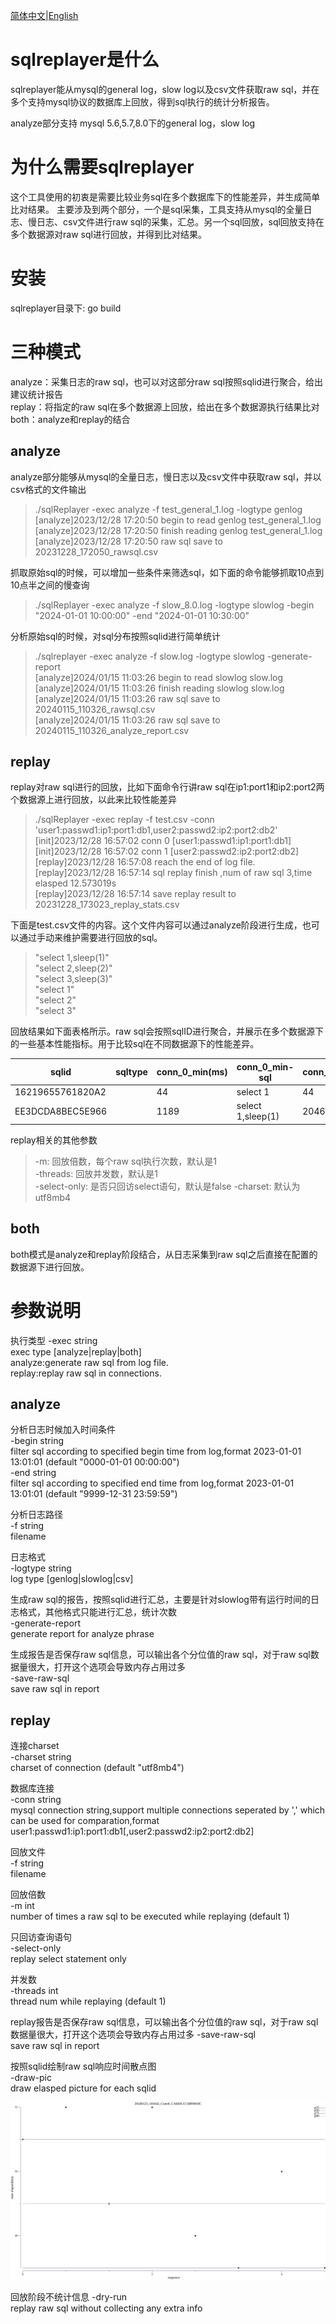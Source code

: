 [简体中文](./README.md)|[English](./README_EN.md)

# sqlreplayer是什么
sqlreplayer能从mysql的general log，slow log以及csv文件获取raw sql，并在多个支持mysql协议的数据库上回放，得到sql执行的统计分析报告。

analyze部分支持 mysql 5.6,5.7,8.0下的general log，slow log

# 为什么需要sqlreplayer

这个工具使用的初衷是需要比较业务sql在多个数据库下的性能差异，并生成简单比对结果。
主要涉及到两个部分，一个是sql采集，工具支持从mysql的全量日志、慢日志、csv文件进行raw sql的采集，汇总。另一个sql回放，sql回放支持在多个数据源对raw sql进行回放，并得到比对结果。

# 安装

sqlreplayer目录下:
go build 

# 三种模式

analyze：采集日志的raw sql，也可以对这部分raw sql按照sqlid进行聚合，给出建议统计报告  
replay：将指定的raw sql在多个数据源上回放，给出在多个数据源执行结果比对  
both：analyze和replay的结合  


## analyze 

analyze部分能够从mysql的全量日志，慢日志以及csv文件中获取raw sql，并以csv格式的文件输出

> ./sqlReplayer -exec analyze -f test_general_1.log -logtype genlog  
[analyze]2023/12/28 17:20:50 begin to read genlog test_general_1.log  
[analyze]2023/12/28 17:20:50 finish reading genlog test_general_1.log  
[analyze]2023/12/28 17:20:50 raw sql save to 20231228_172050_rawsql.csv  

抓取原始sql的时候，可以增加一些条件来筛选sql，如下面的命令能够抓取10点到10点半之间的慢查询

>./sqlReplayer -exec analyze -f slow_8.0.log -logtype slowlog -begin "2024-01-01 10:00:00" -end "2024-01-01 10:30:00"


分析原始sql的时候，对sql分布按照sqlid进行简单统计

>./sqlreplayer -exec analyze -f slow.log -logtype slowlog -generate-report  
[analyze]2024/01/15 11:03:26 begin to read slowlog slow.log  
[analyze]2024/01/15 11:03:26 finish reading slowlog slow.log  
[analyze]2024/01/15 11:03:26 raw sql save to 20240115_110326_rawsql.csv  
[analyze]2024/01/15 11:03:26 raw sql save to 20240115_110326_analyze_report.csv  

## replay 

replay对raw sql进行的回放，比如下面命令行讲raw sql在ip1:port1和ip2:port2两个数据源上进行回放，以此来比较性能差异

>./sqlReplayer -exec replay -f test.csv -conn  'user1:passwd1:ip1:port1:db1,user2:passwd2:ip2:port2:db2'  
[init]2023/12/28 16:57:02 conn 0 [user1:passwd1:ip1:port1:db1]  
[init]2023/12/28 16:57:02 conn 1 [user2:passwd2:ip2:port2:db2]  
[replay]2023/12/28 16:57:08 reach the end of log file.  
[replay]2023/12/28 16:57:14 sql replay finish ,num of raw sql 3,time elasped 12.573019s  
[replay]2023/12/28 16:57:14 save replay result to 20231228_173023_replay_stats.csv

下面是test.csv文件的内容。这个文件内容可以通过analyze阶段进行生成，也可以通过手动来维护需要进行回放的sql。
>"select 1,sleep(1)"  
"select 2,sleep(2)"  
"select 3,sleep(3)"  
"select 1"  
"select 2"  
"select 3"  



回放结果如下面表格所示。raw sql会按照sqlID进行聚合，并展示在多个数据源下的一些基本性能指标。用于比较sql在不同数据源下的性能差异。

| sqlid            | sqltype | conn_0_min(ms) | conn_0_min-sql | conn_0_p99(ms) | conn_0_p99-sql | conn_0_max(ms) | conn_0_max-sql | conn_0_avg(ms) | conn_0_execution | conn_1_min(ms) | conn_1_min-sql | conn_1_p99(ms) | conn_1_p99-sql | conn_1_max(ms) | conn_1_max-sql | conn_1_avg(ms) | conn_1_execution |
|------------------|---------|----------------|----------------|----------------|----------------|----------------|----------------|----------------|------------------|----------------|----------------|----------------|----------------|----------------|----------------|----------------|------------------|
| 16219655761820A2 |         | 44             | select 1       | 44             | select 2       | 45             | select 3       | 44.33          | 3                | 44             | select 2       | 44             | select 3       | 45             | select 1       | 44.33          | 3                |
| EE3DCDA8BEC5E966 |         | 1189           | select 1,sleep(1) | 2046           | select 2,sleep(2) | 3047           | select 3,sleep(3) | 2094.00        | 3                | 1186           | select 1,sleep(1) | 2046           | select 2,sleep(2) | 3048           | select 3,sleep(3) | 2093.33        | 3                |

replay相关的其他参数

>-m: 回放倍数，每个raw sql执行次数，默认是1  
-threads: 回放并发数，默认是1  
-select-only: 是否只回访select语句，默认是false
-charset: 默认为utf8mb4


## both

both模式是analyze和replay阶段结合，从日志采集到raw sql之后直接在配置的数据源下进行回放。


# 参数说明

  执行类型
  -exec string  
        exec type [analyze|replay|both]  
        analyze:generate raw sql from log file.  
        replay:replay raw sql in connections.  

## analyze

分析日志时候加入时间条件  
  -begin string  
        filter sql according to specified begin time from log,format 2023-01-01 13:01:01 (default "0000-01-01 00:00:00")  
  -end string  
        filter sql according to specified end time from log,format 2023-01-01 13:01:01 (default "9999-12-31 23:59:59")  

分析日志路径  
  -f string  
        filename  

日志格式  
  -logtype string  
        log type [genlog|slowlog|csv]  

生成raw sql的报告，按照sqlid进行汇总，主要是针对slowlog带有运行时间的日志格式，其他格式只能进行汇总，统计次数  
  -generate-report  
        generate report for analyze phrase  

生成报告是否保存raw sql信息，可以输出各个分位值的raw sql，对于raw sql数据量很大，打开这个选项会导致内存占用过多  
  -save-raw-sql  
        save raw sql in report  





## replay
连接charset  
 -charset string  
        charset of connection (default "utf8mb4")  

数据库连接  
 -conn string  
        mysql connection string,support multiple connections seperated by ',' which can be used for comparation,format   user1:passwd1:ip1:port1:db1[,user2:passwd2:ip2:port2:db2]  

回放文件  
  -f string  
        filename  

回放倍数  
  -m int  
        number of times a raw sql to be executed while replaying (default 1)  

只回访查询语句  
  -select-only  
        replay select statement only  

并发数  
  -threads int  
        thread num while replaying (default 1)  

replay报告是否保存raw sql信息，可以输出各个分位值的raw sql，对于raw sql数据量很大，打开这个选项会导致内存占用过多
  -save-raw-sql  
        save raw sql in report  

按照sqlid绘制raw sql响应时间散点图  
  -draw-pic  
        draw elasped picture for each sqlid  

![散点图实例](example/20240123_181642_Conn0_CA6E6CCC68F8018C.png)

回放阶段不统计信息
  -dry-run  
        replay raw sql without collecting any extra info  